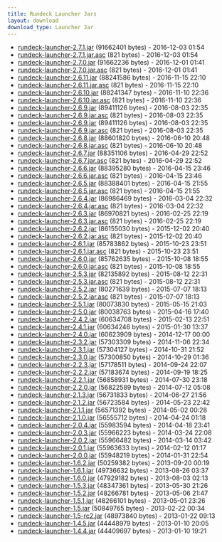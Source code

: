 ```yaml
---
title: Rundeck Launcher Jars
layout: download
download_type: Launcher Jar
---
```

* [rundeck-launcher-2.7.1.jar](http://download.rundeck.org/jar/rundeck-launcher-2.7.1.jar) (91662401 bytes) - 2016-12-03 01:54
* [rundeck-launcher-2.7.1.jar.asc](http://download.rundeck.org/jar/rundeck-launcher-2.7.1.jar.asc) (821 bytes) - 2016-12-03 01:54
* [rundeck-launcher-2.7.0.jar](http://download.rundeck.org/jar/rundeck-launcher-2.7.0.jar) (91662236 bytes) - 2016-12-01 01:41
* [rundeck-launcher-2.7.0.jar.asc](http://download.rundeck.org/jar/rundeck-launcher-2.7.0.jar.asc) (821 bytes) - 2016-12-01 01:41
* [rundeck-launcher-2.6.11.jar](http://download.rundeck.org/jar/rundeck-launcher-2.6.11.jar) (88241586 bytes) - 2016-11-15 22:10
* [rundeck-launcher-2.6.11.jar.asc](http://download.rundeck.org/jar/rundeck-launcher-2.6.11.jar.asc) (821 bytes) - 2016-11-15 22:10
* [rundeck-launcher-2.6.10.jar](http://download.rundeck.org/jar/rundeck-launcher-2.6.10.jar) (88241347 bytes) - 2016-11-10 22:36
* [rundeck-launcher-2.6.10.jar.asc](http://download.rundeck.org/jar/rundeck-launcher-2.6.10.jar.asc) (821 bytes) - 2016-11-10 22:36
* [rundeck-launcher-2.6.9.jar](http://download.rundeck.org/jar/rundeck-launcher-2.6.9.jar) (89411126 bytes) - 2016-08-03 22:35
* [rundeck-launcher-2.6.9.jar.asc](http://download.rundeck.org/jar/rundeck-launcher-2.6.9.jar.asc) (821 bytes) - 2016-08-03 22:35
* [rundeck-launcher-2.6.9.jar](http://download.rundeck.org/jar/rundeck-launcher-2.6.9.jar) (89411126 bytes) - 2016-08-03 22:35
* [rundeck-launcher-2.6.9.jar.asc](http://download.rundeck.org/jar/rundeck-launcher-2.6.9.jar.asc) (821 bytes) - 2016-08-03 22:35
* [rundeck-launcher-2.6.8.jar](http://download.rundeck.org/jar/rundeck-launcher-2.6.8.jar) (88601820 bytes) - 2016-06-10 20:48
* [rundeck-launcher-2.6.8.jar.asc](http://download.rundeck.org/jar/rundeck-launcher-2.6.8.jar.asc) (821 bytes) - 2016-06-10 20:48
* [rundeck-launcher-2.6.7.jar](http://download.rundeck.org/jar/rundeck-launcher-2.6.7.jar) (88351106 bytes) - 2016-04-29 22:52
* [rundeck-launcher-2.6.7.jar.asc](http://download.rundeck.org/jar/rundeck-launcher-2.6.7.jar.asc) (821 bytes) - 2016-04-29 22:52
* [rundeck-launcher-2.6.6.jar](http://download.rundeck.org/jar/rundeck-launcher-2.6.6.jar) (88395280 bytes) - 2016-04-15 23:46
* [rundeck-launcher-2.6.6.jar.asc](http://download.rundeck.org/jar/rundeck-launcher-2.6.6.jar.asc) (821 bytes) - 2016-04-15 23:46
* [rundeck-launcher-2.6.5.jar](http://download.rundeck.org/jar/rundeck-launcher-2.6.5.jar) (88388401 bytes) - 2016-04-15 21:55
* [rundeck-launcher-2.6.5.jar.asc](http://download.rundeck.org/jar/rundeck-launcher-2.6.5.jar.asc) (821 bytes) - 2016-04-15 21:55
* [rundeck-launcher-2.6.4.jar](http://download.rundeck.org/jar/rundeck-launcher-2.6.4.jar) (86986469 bytes) - 2016-03-04 22:32
* [rundeck-launcher-2.6.4.jar.asc](http://download.rundeck.org/jar/rundeck-launcher-2.6.4.jar.asc) (821 bytes) - 2016-03-04 22:32
* [rundeck-launcher-2.6.3.jar](http://download.rundeck.org/jar/rundeck-launcher-2.6.3.jar) (86970821 bytes) - 2016-02-25 22:19
* [rundeck-launcher-2.6.3.jar.asc](http://download.rundeck.org/jar/rundeck-launcher-2.6.3.jar.asc) (821 bytes) - 2016-02-25 22:19
* [rundeck-launcher-2.6.2.jar](http://download.rundeck.org/jar/rundeck-launcher-2.6.2.jar) (86155030 bytes) - 2015-12-02 20:40
* [rundeck-launcher-2.6.2.jar.asc](http://download.rundeck.org/jar/rundeck-launcher-2.6.2.jar.asc) (821 bytes) - 2015-12-02 20:40
* [rundeck-launcher-2.6.1.jar](http://download.rundeck.org/jar/rundeck-launcher-2.6.1.jar) (85783862 bytes) - 2015-10-23 23:51
* [rundeck-launcher-2.6.1.jar.asc](http://download.rundeck.org/jar/rundeck-launcher-2.6.1.jar.asc) (821 bytes) - 2015-10-23 23:51
* [rundeck-launcher-2.6.0.jar](http://download.rundeck.org/jar/rundeck-launcher-2.6.0.jar) (85762635 bytes) - 2015-10-08 18:55
* [rundeck-launcher-2.6.0.jar.asc](http://download.rundeck.org/jar/rundeck-launcher-2.6.0.jar.asc) (821 bytes) - 2015-10-08 18:55
* [rundeck-launcher-2.5.3.jar](http://download.rundeck.org/jar/rundeck-launcher-2.5.3.jar) (82135892 bytes) - 2015-08-12 22:31
* [rundeck-launcher-2.5.3.jar.asc](http://download.rundeck.org/jar/rundeck-launcher-2.5.3.jar.asc) (821 bytes) - 2015-08-12 22:31
* [rundeck-launcher-2.5.2.jar](http://download.rundeck.org/jar/rundeck-launcher-2.5.2.jar) (80271639 bytes) - 2015-07-07 18:13
* [rundeck-launcher-2.5.2.jar.asc](http://download.rundeck.org/jar/rundeck-launcher-2.5.2.jar.asc) (821 bytes) - 2015-07-07 18:13
* [rundeck-launcher-2.5.1.jar](http://download.rundeck.org/jar/rundeck-launcher-2.5.1.jar) (80073830 bytes) - 2015-05-15 21:03
* [rundeck-launcher-2.5.0.jar](http://download.rundeck.org/jar/rundeck-launcher-2.5.0.jar) (80038763 bytes) - 2015-04-16 17:40
* [rundeck-launcher-2.4.2.jar](http://download.rundeck.org/jar/rundeck-launcher-2.4.2.jar) (60634708 bytes) - 2015-02-13 22:51
* [rundeck-launcher-2.4.1.jar](http://download.rundeck.org/jar/rundeck-launcher-2.4.1.jar) (60634246 bytes) - 2015-01-30 13:37
* [rundeck-launcher-2.4.0.jar](http://download.rundeck.org/jar/rundeck-launcher-2.4.0.jar) (60623909 bytes) - 2014-12-17 00:00
* [rundeck-launcher-2.3.2.jar](http://download.rundeck.org/jar/rundeck-launcher-2.3.2.jar) (57303309 bytes) - 2014-11-06 22:34
* [rundeck-launcher-2.3.1.jar](http://download.rundeck.org/jar/rundeck-launcher-2.3.1.jar) (57304127 bytes) - 2014-10-31 21:52
* [rundeck-launcher-2.3.0.jar](http://download.rundeck.org/jar/rundeck-launcher-2.3.0.jar) (57300850 bytes) - 2014-10-29 01:36
* [rundeck-launcher-2.2.3.jar](http://download.rundeck.org/jar/rundeck-launcher-2.2.3.jar) (57178511 bytes) - 2014-09-24 22:07
* [rundeck-launcher-2.2.2.jar](http://download.rundeck.org/jar/rundeck-launcher-2.2.2.jar) (57183674 bytes) - 2014-09-19 18:25
* [rundeck-launcher-2.2.1.jar](http://download.rundeck.org/jar/rundeck-launcher-2.2.1.jar) (56858931 bytes) - 2014-07-30 23:18
* [rundeck-launcher-2.2.0.jar](http://download.rundeck.org/jar/rundeck-launcher-2.2.0.jar) (56822589 bytes) - 2014-07-12 05:08
* [rundeck-launcher-2.1.3.jar](http://download.rundeck.org/jar/rundeck-launcher-2.1.3.jar) (56731833 bytes) - 2014-06-27 21:56
* [rundeck-launcher-2.1.2.jar](http://download.rundeck.org/jar/rundeck-launcher-2.1.2.jar) (56723584 bytes) - 2014-05-23 22:42
* [rundeck-launcher-2.1.1.jar](http://download.rundeck.org/jar/rundeck-launcher-2.1.1.jar) (56571392 bytes) - 2014-05-02 00:28
* [rundeck-launcher-2.1.0.jar](http://download.rundeck.org/jar/rundeck-launcher-2.1.0.jar) (56555712 bytes) - 2014-04-24 01:18
* [rundeck-launcher-2.0.4.jar](http://download.rundeck.org/jar/rundeck-launcher-2.0.4.jar) (55983594 bytes) - 2014-04-18 23:41
* [rundeck-launcher-2.0.3.jar](http://download.rundeck.org/jar/rundeck-launcher-2.0.3.jar) (55966223 bytes) - 2014-03-24 22:08
* [rundeck-launcher-2.0.2.jar](http://download.rundeck.org/jar/rundeck-launcher-2.0.2.jar) (55966482 bytes) - 2014-03-14 03:42
* [rundeck-launcher-2.0.1.jar](http://download.rundeck.org/jar/rundeck-launcher-2.0.1.jar) (55963633 bytes) - 2014-02-12 01:17
* [rundeck-launcher-2.0.0.jar](http://download.rundeck.org/jar/rundeck-launcher-2.0.0.jar) (55948219 bytes) - 2014-01-31 22:54
* [rundeck-launcher-1.6.2.jar](http://download.rundeck.org/jar/rundeck-launcher-1.6.2.jar) (50259382 bytes) - 2013-09-20 00:19
* [rundeck-launcher-1.6.1.jar](http://download.rundeck.org/jar/rundeck-launcher-1.6.1.jar) (49736632 bytes) - 2013-08-26 03:37
* [rundeck-launcher-1.6.0.jar](http://download.rundeck.org/jar/rundeck-launcher-1.6.0.jar) (47929182 bytes) - 2013-08-03 02:13
* [rundeck-launcher-1.5.3.jar](http://download.rundeck.org/jar/rundeck-launcher-1.5.3.jar) (48347361 bytes) - 2013-05-30 21:26
* [rundeck-launcher-1.5.2.jar](http://download.rundeck.org/jar/rundeck-launcher-1.5.2.jar) (48266781 bytes) - 2013-05-06 21:47
* [rundeck-launcher-1.5.1.jar](http://download.rundeck.org/jar/rundeck-launcher-1.5.1.jar) (48266101 bytes) - 2013-05-01 23:26
* [rundeck-launcher-1.5.jar](http://download.rundeck.org/jar/rundeck-launcher-1.5.jar) (50849765 bytes) - 2013-02-22 00:34
* [rundeck-launcher-1.5-rc2.jar](http://download.rundeck.org/jar/rundeck-launcher-1.5-rc2.jar) (48973840 bytes) - 2013-01-22 09:13
* [rundeck-launcher-1.4.5.jar](http://download.rundeck.org/jar/rundeck-launcher-1.4.5.jar) (44448979 bytes) - 2013-01-10 20:05
* [rundeck-launcher-1.4.4.jar](http://download.rundeck.org/jar/rundeck-launcher-1.4.4.jar) (44409697 bytes) - 2013-01-10 19:21
